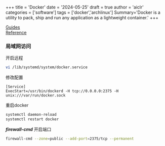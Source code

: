 +++
title = 'Docker'
date = '2024-05-25'
draft = true
author = 'aiclr'
categories = ['software']
tags = ['docker','archlinux']
Summary='Docker is a utility to pack, ship and run any application as a lightweight container.'
+++

[Guides](https://docs.docker.com/get-started/overview/) \
[Reference](https://docs.docker.com/reference/)

### 局域网访问

开启远程 
```sh
vi /lib/systemd/system/docker.service
```
修改配置
```properties
[Service]
ExecStart=/usr/bin/dockerd -H tcp://0.0.0.0:2375 -H unix:///var/run/docker.sock
```
重启docker 
```sh
systemctl daemon-reload
systemctl restart docker
```
***firewall-cmd*** 开启端口
```sh
firewall-cmd --zone=public --add-port=2375/tcp --permanent
```
